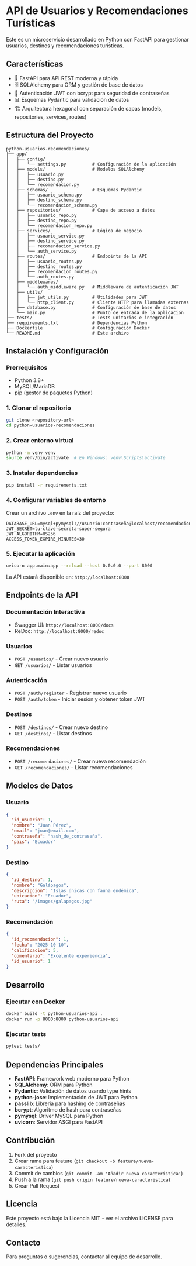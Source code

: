# API de Usuarios y Recomendaciones Turísticas

Este es un microservicio desarrollado en Python con FastAPI para gestionar usuarios, destinos y recomendaciones turísticas.

## Características

- 🚀 FastAPI para API REST moderna y rápida
- 🗄️ SQLAlchemy para ORM y gestión de base de datos
- 🔐 Autenticación JWT con bcrypt para seguridad de contraseñas
- 📊 Esquemas Pydantic para validación de datos
- 🏗️ Arquitectura hexagonal con separación de capas (models, repositories, services, routes)

## Estructura del Proyecto

```
python-usuarios-recomendaciones/
├── app/
│   ├── config/
│   │   └── settings.py          # Configuración de la aplicación
│   ├── models/                  # Modelos SQLAlchemy
│   │   ├── usuario.py
│   │   ├── destino.py
│   │   └── recomendacion.py
│   ├── schemas/                 # Esquemas Pydantic
│   │   ├── usuario_schema.py
│   │   ├── destino_schema.py
│   │   └── recomendacion_schema.py
│   ├── repositories/            # Capa de acceso a datos
│   │   ├── usuario_repo.py
│   │   ├── destino_repo.py
│   │   └── recomendacion_repo.py
│   ├── services/                # Lógica de negocio
│   │   ├── usuario_service.py
│   │   ├── destino_service.py
│   │   ├── recomendacion_service.py
│   │   └── auth_service.py
│   ├── routes/                  # Endpoints de la API
│   │   ├── usuario_routes.py
│   │   ├── destino_routes.py
│   │   ├── recomendacion_routes.py
│   │   └── auth_routes.py
│   ├── middlewares/
│   │   └── auth_middleware.py   # Middleware de autenticación JWT
│   ├── utils/
│   │   ├── jwt_utils.py         # Utilidades para JWT
│   │   └── http_client.py       # Cliente HTTP para llamadas externas
│   ├── database.py              # Configuración de base de datos
│   └── main.py                  # Punto de entrada de la aplicación
├── tests/                       # Tests unitarios e integración
├── requirements.txt             # Dependencias Python
├── Dockerfile                   # Configuración Docker
└── README.md                    # Este archivo
```

## Instalación y Configuración

### Prerrequisitos

- Python 3.8+
- MySQL/MariaDB
- pip (gestor de paquetes Python)

### 1. Clonar el repositorio

```bash
git clone <repository-url>
cd python-usuarios-recomendaciones
```

### 2. Crear entorno virtual

```bash
python -m venv venv
source venv/bin/activate  # En Windows: venv\Scripts\activate
```

### 3. Instalar dependencias

```bash
pip install -r requirements.txt
```

### 4. Configurar variables de entorno

Crear un archivo `.env` en la raíz del proyecto:

```env
DATABASE_URL=mysql+pymysql://usuario:contraseña@localhost/recomendaciones_db
JWT_SECRET=tu-clave-secreta-super-segura
JWT_ALGORITHM=HS256
ACCESS_TOKEN_EXPIRE_MINUTES=30
```

### 5. Ejecutar la aplicación

```bash
uvicorn app.main:app --reload --host 0.0.0.0 --port 8000
```

La API estará disponible en: `http://localhost:8000`

## Endpoints de la API

### Documentación Interactiva

- Swagger UI: `http://localhost:8000/docs`
- ReDoc: `http://localhost:8000/redoc`

### Usuarios

- `POST /usuarios/` - Crear nuevo usuario
- `GET /usuarios/` - Listar usuarios

### Autenticación

- `POST /auth/register` - Registrar nuevo usuario
- `POST /auth/token` - Iniciar sesión y obtener token JWT

### Destinos

- `POST /destinos/` - Crear nuevo destino
- `GET /destinos/` - Listar destinos

### Recomendaciones

- `POST /recomendaciones/` - Crear nueva recomendación
- `GET /recomendaciones/` - Listar recomendaciones

## Modelos de Datos

### Usuario

```json
{
  "id_usuario": 1,
  "nombre": "Juan Pérez",
  "email": "juan@email.com",
  "contraseña": "hash_de_contraseña",
  "pais": "Ecuador"
}
```

### Destino

```json
{
  "id_destino": 1,
  "nombre": "Galápagos",
  "descripcion": "Islas únicas con fauna endémica",
  "ubicacion": "Ecuador",
  "ruta": "/images/galapagos.jpg"
}
```

### Recomendación

```json
{
  "id_recomendacion": 1,
  "fecha": "2025-10-10",
  "calificacion": 5,
  "comentario": "Excelente experiencia",
  "id_usuario": 1
}
```

## Desarrollo

### Ejecutar con Docker

```bash
docker build -t python-usuarios-api .
docker run -p 8000:8000 python-usuarios-api
```

### Ejecutar tests

```bash
pytest tests/
```

## Dependencias Principales

- **FastAPI**: Framework web moderno para Python
- **SQLAlchemy**: ORM para Python
- **Pydantic**: Validación de datos usando type hints
- **python-jose**: Implementación de JWT para Python
- **passlib**: Librería para hashing de contraseñas
- **bcrypt**: Algoritmo de hash para contraseñas
- **pymysql**: Driver MySQL para Python
- **uvicorn**: Servidor ASGI para FastAPI

## Contribución

1. Fork del proyecto
2. Crear rama para feature (`git checkout -b feature/nueva-caracteristica`)
3. Commit de cambios (`git commit -am 'Añadir nueva característica'`)
4. Push a la rama (`git push origin feature/nueva-caracteristica`)
5. Crear Pull Request

## Licencia

Este proyecto está bajo la Licencia MIT - ver el archivo LICENSE para detalles.

## Contacto

Para preguntas o sugerencias, contactar al equipo de desarrollo.
